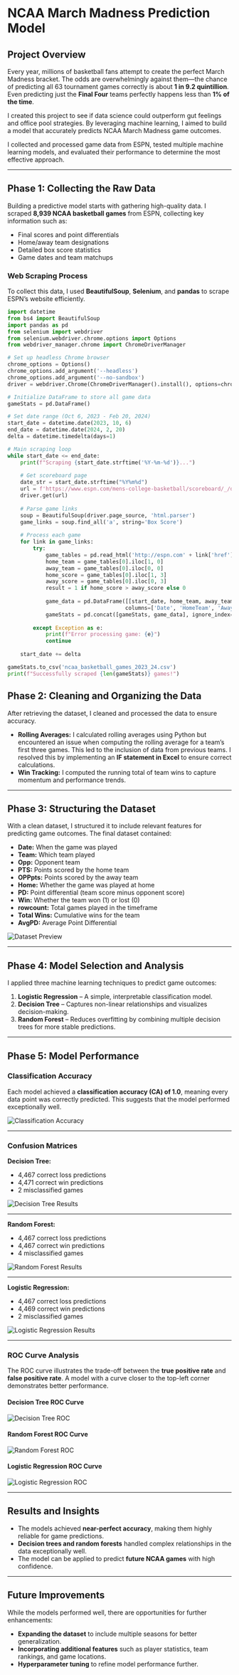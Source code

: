 # NCAA March Madness Prediction Model

## Project Overview

Every year, millions of basketball fans attempt to create the perfect March Madness bracket. The odds are overwhelmingly against them—the chance of predicting all 63 tournament games correctly is about **1 in 9.2 quintillion**. Even predicting just the **Final Four** teams perfectly happens less than **1% of the time**.  

I created this project to see if data science could outperform gut feelings and office pool strategies. By leveraging machine learning, I aimed to build a model that accurately predicts NCAA March Madness game outcomes.  

I collected and processed game data from ESPN, tested multiple machine learning models, and evaluated their performance to determine the most effective approach.  

---

## Phase 1: Collecting the Raw Data  

Building a predictive model starts with gathering high-quality data. I scraped **8,939 NCAA basketball games** from ESPN, collecting key information such as:  

- Final scores and point differentials  
- Home/away team designations  
- Detailed box score statistics  
- Game dates and team matchups  

### Web Scraping Process  

To collect this data, I used **BeautifulSoup**, **Selenium**, and **pandas** to scrape ESPN’s website efficiently.  

```python
import datetime
from bs4 import BeautifulSoup
import pandas as pd
from selenium import webdriver
from selenium.webdriver.chrome.options import Options
from webdriver_manager.chrome import ChromeDriverManager

# Set up headless Chrome browser
chrome_options = Options()
chrome_options.add_argument('--headless')
chrome_options.add_argument('--no-sandbox')
driver = webdriver.Chrome(ChromeDriverManager().install(), options=chrome_options)

# Initialize DataFrame to store all game data
gameStats = pd.DataFrame()

# Set date range (Oct 6, 2023 - Feb 20, 2024)
start_date = datetime.date(2023, 10, 6)
end_date = datetime.date(2024, 2, 20)
delta = datetime.timedelta(days=1)

# Main scraping loop
while start_date <= end_date:
    print(f"Scraping {start_date.strftime('%Y-%m-%d')}...")
    
    # Get scoreboard page
    date_str = start_date.strftime("%Y%m%d")
    url = f'https://www.espn.com/mens-college-basketball/scoreboard/_/date/{date_str}'
    driver.get(url)
    
    # Parse game links
    soup = BeautifulSoup(driver.page_source, 'html.parser')
    game_links = soup.find_all('a', string='Box Score')
    
    # Process each game
    for link in game_links:
        try:
            game_tables = pd.read_html('http://espn.com' + link['href'])
            home_team = game_tables[0].iloc[1, 0]
            away_team = game_tables[0].iloc[0, 0]
            home_score = game_tables[0].iloc[1, 3]
            away_score = game_tables[0].iloc[0, 3]
            result = 1 if home_score > away_score else 0
            
            game_data = pd.DataFrame([[start_date, home_team, away_team, home_score, away_score, result]],
                                     columns=['Date', 'HomeTeam', 'AwayTeam', 'HomeScore', 'AwayScore', 'Result'])
            gameStats = pd.concat([gameStats, game_data], ignore_index=True)
            
        except Exception as e:
            print(f"Error processing game: {e}")
            continue
    
    start_date += delta

gameStats.to_csv('ncaa_basketball_games_2023_24.csv')
print(f"Successfully scraped {len(gameStats)} games!")

```

## Phase 2: Cleaning and Organizing the Data  

After retrieving the dataset, I cleaned and processed the data to ensure accuracy.  

- **Rolling Averages:** I calculated rolling averages using Python but encountered an issue when computing the rolling average for a team’s first three games. This led to the inclusion of data from previous teams. I resolved this by implementing an **IF statement in Excel** to ensure correct calculations.  
- **Win Tracking:** I computed the running total of team wins to capture momentum and performance trends.  

---

## Phase 3: Structuring the Dataset  

With a clean dataset, I structured it to include relevant features for predicting game outcomes. The final dataset contained:  

- **Date:** When the game was played  
- **Team:** Which team played  
- **Opp:** Opponent team  
- **PTS:** Points scored by the home team  
- **OPPpts:** Points scored by the away team  
- **Home:** Whether the game was played at home  
- **PD:** Point differential (team score minus opponent score)  
- **Win:** Whether the team won (1) or lost (0)  
- **rowcount:** Total games played in the timeframe  
- **Total Wins:** Cumulative wins for the team  
- **AvgPD:** Average Point Differential  

![Dataset Preview](https://github.com/user-attachments/assets/87d041ba-853f-4eda-a4ba-15f19eef7767)  

---

## Phase 4: Model Selection and Analysis  

I applied three machine learning techniques to predict game outcomes:  

1. **Logistic Regression** – A simple, interpretable classification model.  
2. **Decision Tree** – Captures non-linear relationships and visualizes decision-making.  
3. **Random Forest** – Reduces overfitting by combining multiple decision trees for more stable predictions.  

---

## Phase 5: Model Performance  

### **Classification Accuracy**  

Each model achieved a **classification accuracy (CA) of 1.0**, meaning every data point was correctly predicted. This suggests that the model performed exceptionally well.  

![Classification Accuracy](https://github.com/user-attachments/assets/6184c35c-1edc-48fa-be70-482c3f3fba3f)  

---

### **Confusion Matrices**  

**Decision Tree:**  
- 4,467 correct loss predictions  
- 4,471 correct win predictions  
- 2 misclassified games  

![Decision Tree Results](https://github.com/user-attachments/assets/2ed5a39f-f291-423b-863c-404a27d6fe86)  

---

**Random Forest:**  
- 4,467 correct loss predictions  
- 4,467 correct win predictions  
- 4 misclassified games  

![Random Forest Results](https://github.com/user-attachments/assets/afa888e6-7b46-4e3e-b775-c44efe29146d)  

---

**Logistic Regression:**  
- 4,467 correct loss predictions  
- 4,469 correct win predictions  
- 2 misclassified games  

![Logistic Regression Results](https://github.com/user-attachments/assets/973bc0a5-461d-428d-90ba-a8371d048dbb)  

---

### **ROC Curve Analysis**  

The ROC curve illustrates the trade-off between the **true positive rate** and **false positive rate**. A model with a curve closer to the top-left corner demonstrates better performance.  

#### **Decision Tree ROC Curve**  
![Decision Tree ROC](https://github.com/user-attachments/assets/d42c1aae-bab7-4263-a7db-0e54e13f677e)  

#### **Random Forest ROC Curve**  
![Random Forest ROC](https://github.com/user-attachments/assets/f806f583-45dc-4719-95f5-96095d9fcf7c)  

#### **Logistic Regression ROC Curve**  
![Logistic Regression ROC](https://github.com/user-attachments/assets/a504f6b8-244e-40a6-8846-0de620311e85)  

---

## **Results and Insights**  

- The models achieved **near-perfect accuracy**, making them highly reliable for game predictions.  
- **Decision trees and random forests** handled complex relationships in the data exceptionally well.  
- The model can be applied to predict **future NCAA games** with high confidence.  

---

## **Future Improvements**  

While the models performed well, there are opportunities for further enhancements:  

- **Expanding the dataset** to include multiple seasons for better generalization.  
- **Incorporating additional features** such as player statistics, team rankings, and game locations.  
- **Hyperparameter tuning** to refine model performance further.
